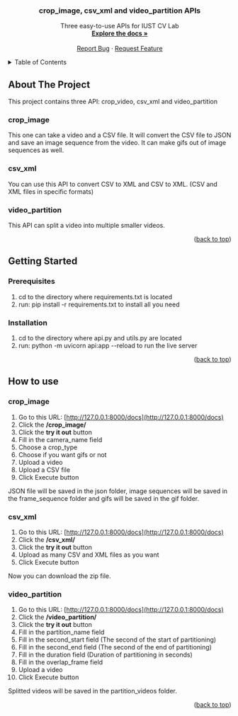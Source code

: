 <a name="readme-top"></a>

<!-- PROJECT LOGO -->
<div align="center">

<h3 align="center">crop_image, csv_xml and video_partition APIs</h3>

  <p align="center">
    Three easy-to-use APIs for IUST CV Lab
    <br />
    <a href="https://github.com/SaeedARV/IUST-CVLab-FastAPI-Projects"><strong>Explore the docs »</strong></a>
    <br />
    <br />
    <a href="https://github.com/SaeedARV/IUST-CVLab-FastAPI-Projects/issues">Report Bug</a>
    ·
    <a href="https://github.com/SaeedARV/IUST-CVLab-FastAPI-Projects/issues">Request Feature</a>
  </p>
</div>

<!-- TABLE OF CONTENTS -->
<details>
  <summary>Table of Contents</summary>
  <ol>
    <li>
      <a href="#about-the-project">About The Project</a>
      <ul>
        <li><a href="#crop_image">crop_image</a></li>
        <li><a href="#csv_xml">csv_xml</a></li>
        <li><a href="#video_partition">video_partition</a></li>
      </ul>
    </li>
    <li>
      <a href="#getting-started">Getting Started</a>
      <ul>
        <li><a href="#prerequisites">Prerequisites</a></li>
        <li><a href="#installation">Installation</a></li>
      </ul>
    </li>
    <li><a href="#how-to-use">How to use</a></li>
     <ul>
        <li><a href="#crop_image2">crop_image</a></li>
        <li><a href="#csv_xml2">csv_xml</a></li>
        <li><a href="#video_partition2">video_partition</a></li>
      </ul>
  </ol>
</details>

<!-- ABOUT THE PROJECT -->
## About The Project
This project contains three API: crop_video, csv_xml and video_partition

### crop_image

This one can take a video and a CSV file. It will convert the CSV file to JSON and save an image sequence from the video. It can make gifs out of image sequences as well.

### csv_xml

You can use this API to convert CSV to XML and CSV to XML. (CSV and XML files in specific formats)

### video_partition

This API can split a video into multiple smaller videos.
<p align="right">(<a href="#readme-top">back to top</a>)</p>

<!-- GETTING STARTED -->
## Getting Started

### Prerequisites

1. cd to the directory where requirements.txt is located
2. run: pip install -r requirements.txt to install all you need

### Installation

1. cd to the directory where api.py and utils.py are located
2. run: python -m uvicorn api:app --reload to run the live server

<p align="right">(<a href="#readme-top">back to top</a>)</p>

<!-- USAGE EXAMPLES -->
## How to use

<div id='crop_image2'>
  
### crop_image
  
1. Go to this URL: [http://127.0.0.1:8000/docs](http://127.0.0.1:8000/docs)
2. Click the **/crop_image/**
3. Click the **try it out** button
4. Fill in the camera_name field
5. Choose a crop_type
6. Choose if you want gifs or not
7. Upload a video
8. Upload a CSV file
9. Click Execute button
  
JSON file will be saved in the json folder, image sequences will be saved in the frame_sequence folder and gifs will be saved in the gif folder.
  
</div>

<div id='csv_xml2'>

### csv_xml
  
1. Go to this URL: [http://127.0.0.1:8000/docs](http://127.0.0.1:8000/docs)
2. Click the **/csv_xml/**
3. Click the **try it out** button
4. Upload as many CSV and XML files as you want
5. Click Execute button

Now you can download the zip file.
  
</div>

<div id ='video_partition2'>

### video_partition
  
1. Go to this URL: [http://127.0.0.1:8000/docs](http://127.0.0.1:8000/docs)
2. Click the **/video_partition/**
3. Click the **try it out** button
4. Fill in the partition_name field
5. Fill in the second_start field (The second of the start of partitioning)
6. Fill in the second_end field (The second of the end of partitioning)
7. Fill in the duration field (Duration of partitioning in seconds)
8. Fill in the overlap_frame field
9. Upload a video
10. Click Execute button

Splitted videos will be saved in the partition_videos folder.

</div>

<p align="right">(<a href="#readme-top">back to top</a>)</p>
